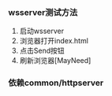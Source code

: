 ### wsserver测试方法

1. 启动wsserver
2. 浏览器打开index.html
3. 点击Send按钮
4. 刷新浏览器[MayNeed]

### 依赖common/httpserver

